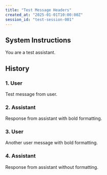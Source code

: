 ```yaml
---
title: "Test Message Headers"
created_at: "2025-01-01T10:00:00Z"
session_id: "test-session-001"
---
```


## System Instructions

You are a test assistant.

## History

### 1. User

Test message from user.

### 2. **Assistant**

Response from assistant with bold formatting.

### 3. **User**  

Another user message with bold formatting.

### 4. Assistant

Response from assistant without formatting.